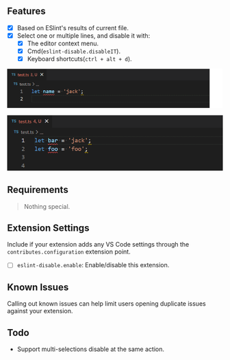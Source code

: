 ## Features

- [x] Based on ESlint's results of current file.
- [x] Select one or multiple lines, and disable it with:
  - [x] The editor context menu.
  - [x] Cmd(`eslint-disable.disableIT`).
  - [x] Keyboard shortcuts(`ctrl + alt + d`).

![](assets/1.gif)

![](assets/2.gif)

## Requirements

> Nothing special.

## Extension Settings

Include if your extension adds any VS Code settings through the `contributes.configuration` extension point.

 - [ ] `eslint-disable.enable`: Enable/disable this extension.

## Known Issues

Calling out known issues can help limit users opening duplicate issues against your extension.

## Todo

- Support multi-selections disable at the same action. 